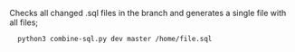 Checks all changed .sql files in the branch and generates a single file with all files;

```sh
  python3 combine-sql.py dev master /home/file.sql
```